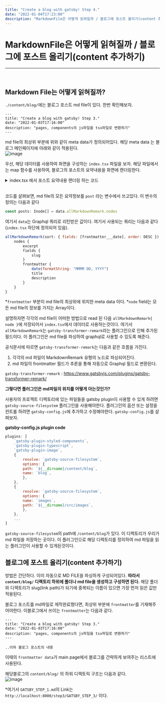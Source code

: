```yaml
---
title: "Create a blog with gatsby! Step 4."
date: "2022-01-04T17:23:00"
description: "MarkdownFile은 어떻게 읽혀질까 / 블로그에 포스트 올리기(content 추가하기)"
---
```


# MarkdownFile은 어떻게 읽혀질까 / 블로그에 포스트 올리기(content 추가하기)

---

<br>

## Markdown File는 어떻게 읽혀질까?

`./content/blog/`에는 블로그 포스트 md file이 있다. 한번 확인해보자.
```
---
title: "Create a blog with gatsby! Step 3."
date: "2022-01-03T17:16:00"
description: "pages, components의 js파일을 tsx파일로 변환하기"
---
```

md file의 최상위 부분에 위와 같이 meta data가 정의되어있다. 해당 meta data 는 블로그 메인페이지에 아래와 같이 적용된다.<br> 
![image](https://user-images.githubusercontent.com/34260967/148070786-8f8ed793-c044-4856-8a11-70910ca354dd.png)

우선, 해당 데이터를 사용하여 화면을 구성하는 `index.tsx` 파일을 보자. 해당 파일에서는 map 함수를 사용하여, 블로그의 포스트의 요약내용을 화면에 랜더링한다.



<details>
<summary>index.tsx 에서 포스트 요약내용 랜더링 하는 코드</summary>   
<p>

```javascript
{posts.map(post => {
    const title = post.frontmatter.title || post.fields.slug

    return (
    <li key={post.fields.slug}>
        <article
        className="post-list-item"
        itemScope
        itemType="http://schema.org/Article"
        >
        <header>
            <h2>
            <Link to={post.fields.slug} itemProp="url">
                <span itemProp="headline">{title}</span>
            </Link>
            </h2>
            <small>{post.frontmatter.date}</small>
        </header>
        <section>
            <p
            dangerouslySetInnerHTML={{
                __html: post.frontmatter.description || post.excerpt,
            }}
            itemProp="description"
            />
        </section>
        </article>
    </li>
    )
})}
```
</p>
</details>
<br>

코드를 살펴보면, md file의 모든 요약정보를 `post` 라는 변수에서 쓰고있다. 이 변수의 정의는 다음과 같다
```javascript
const posts: Inode[] = data.allMarkdownRemark.nodes
```
여기서 `data`는 Graphql 쿼리로 리턴받은 값이다. 여기서 사용되는 쿼리는 다음과 같다(`index.tsx` 하단에 정의되어 있음).

```javascript
allMarkdownRemark(sort: { fields: [frontmatter___date], order: DESC }) {
    nodes {
        excerpt
        fields {
            slug
        }
        frontmatter {
            date(formatString: "MMMM DD, YYYY")
            title
            description
        }
    }
}
```

*`frontmatter` 부분이 md file의 최상위에 위치한 meta data 이다. 
*`node` field는 모든 md file의 정보를 가지는 Array이다.

설명하자면 각각의 md file이 어떠한 방법으로 read 된 다음 `allMarkdownRemark{ node }`에 저장되어서 `index.tsx`에서 데이터로 사용하는것이다. 여기서 `allMarkdownRemark`는 `gatsby-transformer-remark`라는 플러그인으로 인해 추가된 필드이다. 이 플러그인은 md file을 파싱하여 graphql로 사용할 수 있도록 해준다. 

공식문서에 따르면 `gatsby-transformer-remark`는 다음과 같은 흐름을 가진다.
1. 각각의 md 파일이 MarkdownRemark 유형의 노드로 파싱되어진다.
2. md 파일의 frontmatter 필드가 추론을 통해 자동으로 Graphql 필드로 변환된다.

`gatsby-transformer-remark` : https://www.gatsbyjs.com/plugins/gatsby-transformer-remark/

**그렇다면 플러그인은 md파일의 위치를 어떻게 아는것인가?**

사용자의 프로젝트 디렉토리에 있는 파일들을 gatsby plugin이 사용할 수 있게 하려면 `gatsby-source-filesystem` 플러그인을 사용해야한다. 플러그인의 옵션 또는 설정을 컨트롤 하려면 `gatsby-config.js`에 추가하고 수정해야한다. `gatsby-config.js`를 살펴보자.
<br>

**gatsby-config.js plugin code**
```javascript
plugins: [
    `gatsby-plugin-styled-components`,
    `gatsby-plugin-typescript`,
    `gatsby-plugin-image`,
    {
        resolve: `gatsby-source-filesystem`,
        options: {
        path: `${__dirname}/content/blog`,
        name: `blog`,
        },
    },
    {
        resolve: `gatsby-source-filesystem`,
        options: {
        name: `images`,
        path: `${__dirname}/src/images`,
        },
    },
    ...
]
```

`gatsby-source-filesystem`의 path에 `/content/blog`가 있다. 이 디렉토리가 우리가 md 파일을 저장하는 곳이다. 이 플러그인으로 해당 디렉토리를 정의하여 md 파일을 읽는 플러그인이 사용할 수 있게된것이다. 

## 블로그에 포스트 올리기(content 추가하기)

방법은 간단하다. 이미 자동으로 MD FILE을 파싱하게 구성되어있다. **따라서 `content/blog/` 디렉토리 하위에 폴더나 md file을 생성하고 구성하면 된다.** 해당 폴더와 디렉토리가 slug(link path)가 되기에 중복되는 이름이 있으면 가장 먼저 읽은 값만 적용된다. 

블로그 포스트를 md파일로 제작완료했다면, 최상위 부분에 `frontmatter`를 기재해주어야한다. 이블로그에서 쓰이는 `frontmatter`는 다음과 같다.
```
---
title: "Create a blog with gatsby! Step 3."
date: "2022-01-03T17:16:00"
description: "pages, components의 js파일을 tsx파일로 변환하기"
---

..이하 블로그 포스트의 내용
```

이때의 `frontmatter data`가 main page에서 블로그를 간략하게 보여주는 리스트에 사용된다.

해당블로그의 `content/blog/` 의 하위 디렉토릭 구조는 다음과 같다.<br>
![image](https://user-images.githubusercontent.com/34260967/148096654-99f6d033-a8c4-4c83-9576-ca8f71ef993e.png)
<br>

*여기서 `GATSBY_STEP_1.md`의 Link는 `http://localhost:8000/step3/GATSBY_STEP_3/` 이다.



